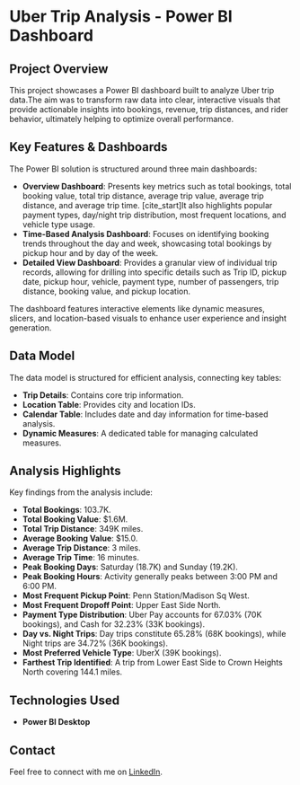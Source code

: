 # Uber Trip Analysis - Power BI Dashboard

## Project Overview

This project showcases a Power BI dashboard built to analyze Uber trip data.The aim was to transform raw data into clear, interactive visuals that provide actionable insights into bookings, revenue, trip distances, and rider behavior, ultimately helping to optimize overall performance. 

## Key Features & Dashboards

The Power BI solution is structured around three main dashboards:
* **Overview Dashboard**: Presents key metrics such as total bookings, total booking value, total trip distance, average trip value, average trip distance, and average trip time. [cite_start]It also highlights popular payment types, day/night trip distribution, most frequent locations, and vehicle type usage. 
* **Time-Based Analysis Dashboard**: Focuses on identifying booking trends throughout the day and week, showcasing total bookings by pickup hour and by day of the week. 
* **Detailed View Dashboard**: Provides a granular view of individual trip records, allowing for drilling into specific details such as Trip ID, pickup date, pickup hour, vehicle, payment type, number of passengers, trip distance, booking value, and pickup location. 

The dashboard features interactive elements like dynamic measures, slicers, and location-based visuals to enhance user experience and insight generation. 

## Data Model

The data model is structured for efficient analysis, connecting key tables:
* **Trip Details**: Contains core trip information. 
* **Location Table**: Provides city and location IDs. 
* **Calendar Table**: Includes date and day information for time-based analysis. 
* **Dynamic Measures**: A dedicated table for managing calculated measures. 

## Analysis Highlights

Key findings from the analysis include:
* **Total Bookings**: 103.7K.
* **Total Booking Value**: $1.6M.
* **Total Trip Distance**: 349K miles.
* **Average Booking Value**: $15.0.
* **Average Trip Distance**: 3 miles.
* **Average Trip Time**: 16 minutes.
* **Peak Booking Days**: Saturday (18.7K) and Sunday (19.2K).
* **Peak Booking Hours**: Activity generally peaks between 3:00 PM and 6:00 PM.
* **Most Frequent Pickup Point**: Penn Station/Madison Sq West.
* **Most Frequent Dropoff Point**: Upper East Side North.
* **Payment Type Distribution**: Uber Pay accounts for 67.03% (70K bookings), and Cash for 32.23% (33K bookings).
* **Day vs. Night Trips**: Day trips constitute 65.28% (68K bookings), while Night trips are 34.72% (36K bookings).
* **Most Preferred Vehicle Type**: UberX (39K bookings).
* **Farthest Trip Identified**: A trip from Lower East Side to Crown Heights North covering 144.1 miles.

## Technologies Used

* **Power BI Desktop**

## Contact

Feel free to connect with me on [LinkedIn](https://www.linkedin.com/in/anshrathod01/).
